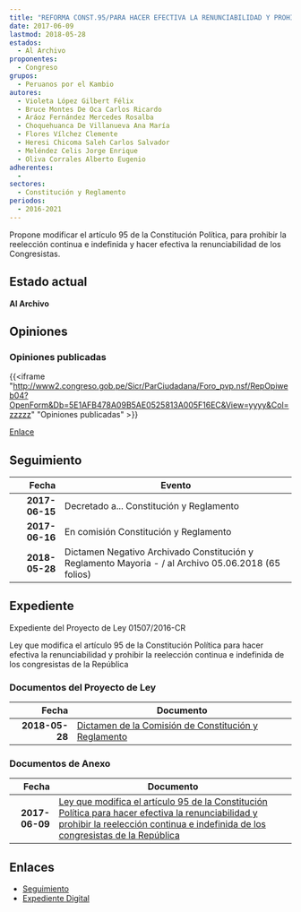 ```yaml
---
title: "REFORMA CONST.95/PARA HACER EFECTIVA LA RENUNCIABILIDAD Y PROHIBIR LA REELECCIÓN CONTINUA E INDEFINIDA DE LOS CONGRESISTAS DE LA REPÚBLICA"
date: 2017-06-09
lastmod: 2018-05-28
estados: 
  - Al Archivo
proponentes: 
  - Congreso
grupos: 
  - Peruanos por el Kambio
autores: 
  - Violeta López Gilbert Félix
  - Bruce Montes De Oca Carlos Ricardo
  - Aráoz Fernández Mercedes Rosalba
  - Choquehuanca De Villanueva Ana María
  - Flores Vílchez Clemente
  - Heresi Chicoma Saleh Carlos Salvador
  - Meléndez Celis Jorge Enrique
  - Oliva Corrales Alberto Eugenio
adherentes: 
  - 
sectores: 
  - Constitución y Reglamento
periodos: 
  - 2016-2021
---
```


Propone modificar el artículo 95 de la Constitución Política, para prohibir la reelección continua e indefinida y hacer efectiva la renunciabilidad de los Congresistas.


## Estado actual

**Al Archivo**

## Opiniones

### Opiniones publicadas

{{<iframe "http://www2.congreso.gob.pe/Sicr/ParCiudadana/Foro_pvp.nsf/RepOpiweb04?OpenForm&Db=5E1AFB478A09B5AE0525813A005F16EC&View=yyyy&Col=zzzzz" "Opiniones publicadas" >}}

[Enlace](http://www2.congreso.gob.pe/Sicr/ParCiudadana/Foro_pvp.nsf/RepOpiweb04?OpenForm&Db=5E1AFB478A09B5AE0525813A005F16EC&View=yyyy&Col=zzzzz)

## Seguimiento

| Fecha | Evento |
|------:|--------|
| **2017-06-15** | Decretado a... Constitución y Reglamento|
| **2017-06-16** | En comisión Constitución y Reglamento|
| **2018-05-28** | Dictamen Negativo Archivado Constitución y Reglamento Mayoria - / al Archivo 05.06.2018 (65 folios)|


## Expediente

Expediente del Proyecto de Ley 01507/2016-CR

Ley que modifica el artículo 95 de la Constitución Política para hacer efectiva la renunciabilidad y prohibir la reelección continua e indefinida de los congresistas de la República


### Documentos del Proyecto de Ley

| Fecha | Documento |
|------:|--------|
| **2018-05-28** | [Dictamen de la Comisión de Constitución y Reglamento](http://www.leyes.congreso.gob.pe/Documentos/2016_2021/Dictamenes/Proyectos_de_Ley/01507DC04MAY20180528.pdf) |

### Documentos de Anexo

| Fecha | Documento |
|------:|--------|
| **2017-06-09** | [Ley que modifica el artículo 95 de la Constitución Política para hacer efectiva la renunciabilidad y prohibir la reelección continua e indefinida de los congresistas de la República](http://www.leyes.congreso.gob.pe/Documentos/2016_2021/Proyectos_de_Ley_y_de_Resoluciones_Legislativas/PL0150720170609.PDF) |

## Enlaces 

- [Seguimiento](http://www2.congreso.gob.pe/Sicr/TraDocEstProc/CLProLey2016.nsf/f7fff46988ca05b1052578e100829cc7/02b021a8d1e42bef0525813a00687eb7?OpenDocument)
- [Expediente Digital](http://www2.congreso.gob.pehttp://www2.congreso.gob.pe/Sicr/TraDocEstProc/CLProLey2016.nsf/f7fff46988ca05b1052578e100829cc7/02b021a8d1e42bef0525813a00687eb7?OpenDocument&Click=05257FB7005EB655.eb71d0cf91d8294e05256cdf006b5706/$Body/0.1C6C)
